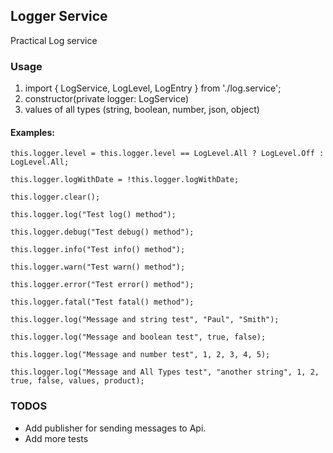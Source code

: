 
## Logger Service

Practical Log service

### Usage
  1) import { LogService, LogLevel, LogEntry } from './log.service';
  2) constructor(private logger: LogService)
  3) values of all types (string, boolean, number, json, object)

#### Examples:

    this.logger.level = this.logger.level == LogLevel.All ? LogLevel.Off : LogLevel.All;

    this.logger.logWithDate = !this.logger.logWithDate;

    this.logger.clear();

    this.logger.log("Test log() method");

    this.logger.debug("Test debug() method");

    this.logger.info("Test info() method");

    this.logger.warn("Test warn() method");

    this.logger.error("Test error() method");

    this.logger.fatal("Test fatal() method");

    this.logger.log("Message and string test", "Paul", "Smith");

    this.logger.log("Message and boolean test", true, false);

    this.logger.log("Message and number test", 1, 2, 3, 4, 5);

    this.logger.log("Message and All Types test", "another string", 1, 2, true, false, values, product);

### TODOS
* Add publisher for sending messages to Api.
* Add more tests

